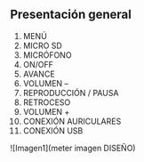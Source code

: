 ## Presentación general

1. MENÚ 
2. MICRO SD
3. MICRÓFONO
4. ON/OFF 
5. AVANCE
6. VOLUMEN –
7. REPRODUCCIÓN / PAUSA
8. RETROCESO
9. VOLUMEN +
10. CONEXIÓN AURICULARES
11. CONEXIÓN USB


![Imagen1](meter imagen DISEÑO)
